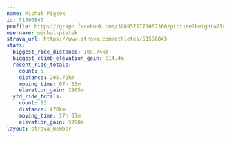 ```yaml
---
name: Michał Piątek
id: 51596843
profile: https://graph.facebook.com/3089571771067360/picture?height=256&width=256
username: michal-piatek
strava_url: https://www.strava.com/athletes/51596843
stats:
  biggest_ride_distance: 109.74km
  biggest_climb_elevation_gain: 614.4m
  recent_ride_totals:
    count: 5
    distance: 205.79km
    moving_time: 07h 33m
    elevation_gain: 2905m
  ytd_ride_totals:
    count: 13
    distance: 470km
    moving_time: 17h 07m
    elevation_gain: 5990m
layout: strava_member
--- 
```


